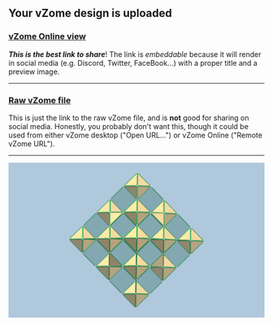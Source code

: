 ## Your vZome design is uploaded

### [vZome Online view][embed]

***This is the best link to share***!  The link is *embeddable* because it will render in social media (e.g. Discord, Twitter, FaceBook...) with a proper title and a preview image.

---

### [Raw vZome file][raw]

This is just the link to the raw vZome file, and is **not** good for
sharing on social media.
Honestly, you probably don't want this, though it could be used from either
vZome desktop ("Open URL...") or vZome Online ("Remote vZome URL").

---

![Image](<Octahedron-cuboctahedron.png>)


[embed]: <https://vzome.com/app/embed.py?url=https://raw.githubusercontent.com/John-Kostick/vzome-sharing/main/2021/09/24/07-25-00-Octahedron-cuboctahedron/Octahedron-cuboctahedron.vZome>
[raw]: <https://raw.githubusercontent.com/John-Kostick/vzome-sharing/main/2021/09/24/07-25-00-Octahedron-cuboctahedron/Octahedron-cuboctahedron.vZome>
